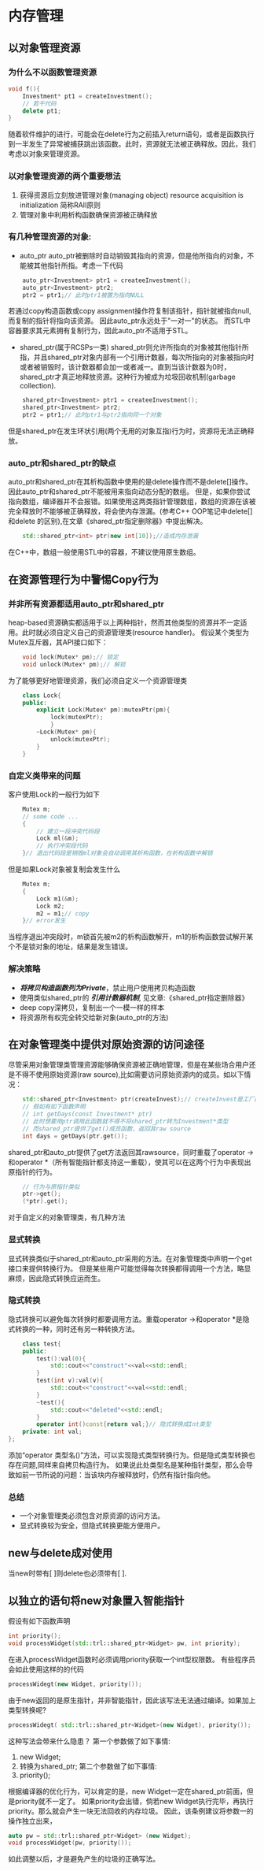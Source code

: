 # 内存管理

## 以对象管理资源
### 为什么不以函数管理资源
```C++
void f(){
    Investment* pt1 = createInvestment();
    // 若干代码
    delete pt1;
}
```
随着软件维护的进行，可能会在delete行为之前插入return语句，或者是函数执行到一半发生了异常被捕获跳出该函数。此时，资源就无法被正确释放。因此，我们考虑以对象来管理资源。
### 以对象管理资源的两个重要想法
1. 获得资源后立刻放进管理对象(managing object)
   resource acquisition is initialization 简称RAII原则
2. 管理对象中利用析构函数确保资源被正确释放
### 有几种管理资源的对象:
+ auto_ptr
auto_ptr被删除时自动销毁其指向的资源，但是他所指向的对象，不能被其他指针所指。考虑一下代码
```C++
    auto_ptr<Investment> ptr1 = createeInvestment();
    auto_ptr<Investment> ptr2;
    ptr2 = ptr1;// 此时ptr1被置为指向NULL
```
若通过copy构造函数或copy assignment操作符复制该指针，指针就被指向null,而复制的指针将指向该资源。
因此auto_ptr永远处于"一对一"的状态。
而STL中容器要求其元素拥有复制行为，因此auto_ptr不适用于STL。

+ shared_ptr(属于RCSPs一类)
shared_ptr则允许所指向的对象被其他指针所指，并且shared_ptr对象内部有一个引用计数器，每次所指向的对象被指向时或者被销毁时，该计数器都会加一或者减一。直到当该计数器为0时，shared_ptr才真正地释放资源。这种行为被成为垃圾回收机制(garbage collection).
```C++
    shared_ptr<Investment> ptr1 = createeInvestment();
    shared_ptr<Investment> ptr2;
    ptr2 = ptr1;// 此时ptr1与ptr2指向同一个对象
```
但是shared_ptr在发生环状引用(两个无用的对象互指)行为时，资源将无法正确释放。
### auto_ptr和shared_ptr的缺点
auto_ptr和shared_ptr在其析构函数中使用的是delete操作而不是delete[]操作。因此auto_ptr和shared_ptr不能被用来指向动态分配的数组。
但是，如果你尝试指向数组，编译器并不会报错。如果使用这两类指针管理数组，数组的资源在该被完全释放时不能够被正确释放，将会使内存泄漏。(参考C++ OOP笔记中delete[] 和delete 的区别),在文章《shared_ptr指定删除器》中提出解决。
```C++
    std::shared_ptr<int> ptr(new int[10]);//造成内存泄漏
```
在C++中，数组一般使用STL中的容器，不建议使用原生数组。

## 在资源管理行为中警惕Copy行为
### 并非所有资源都适用auto_ptr和shared_ptr
heap-based资源确实都适用于以上两种指针，然而其他类型的资源并不一定适用。此时就必须自定义自己的资源管理类(resource handler)。
假设某个类型为Mutex互斥器，其API接口如下：
``` C++
    void lock(Mutex* pm);// 锁定
    void unlock(Mutex* pm);// 解锁
```
为了能够更好地管理资源，我们必须自定义一个资源管理类
```C++
    class Lock{
    public:
        explicit Lock(Mutex* pm):mutexPtr(pm){
            lock(mutexPtr);
            }
        ~Lock(Mutex* pm){
            unlock(mutexPtr);
        }
    }
```
### 自定义类带来的问题
客户使用Lock的一般行为如下
```C++
    Mutex m;
    // some code ...
    {
        // 建立一段冲突代码段
        Lock ml(&m);
        // 执行冲突段代码
    }// 退出代码段是销毁ml对象会自动调用其析构函数，在析构函数中解锁
```
但是如果Lock对象被复制会发生什么
```C++
    Mutex m;
    {
        Lock m1(&m);
        Lock m2;
        m2 = m1;// copy
    }// error发生
```
当程序退出冲突段时，m锁首先被m2的析构函数解开，m1的析构函数尝试解开某个不是锁对象的地址，结果是发生错误。

### 解决策略
+ ***将拷贝构造函数列为Private***，禁止用户使用拷贝构造函数
+ 使用类似shared_ptr的 ***引用计数器机制***, 见文章:《shared_ptr指定删除器》
+ deep copy深拷贝，复制出一个一模一样的样本
+ 将资源所有权完全转交给新对象(auto_ptr的方法)

## 在对象管理类中提供对原始资源的访问途径
尽管采用对象管理类管理资源能够确保资源被正确地管理，但是在某些场合用户还是不得不使用原始资源(raw source),比如需要访问原始资源内的成员。如以下情况：
```C++
    std::shared_ptr<Investment> ptr(createInvest);// createInvest是工厂函数，返回一个Investment类型的指针
    // 假如有如下函数声明
    // int getDays(const Investment* ptr)
    // 此时想要用ptr调用此函数就不得不将shared_ptr转为Investment*类型
    // 而shared_ptr提供了get()成员函数，返回其raw source
    int days = getDays(ptr.get());
```
shared_ptr和auto_ptr提供了get方法返回其rawsource，同时重载了operator ->和operator *（所有智能指针都支持这一重载），使其可以在这两个行为中表现出原指针的行为。
```C++
    // 行为与原指针类似
    ptr->get();
    (*ptr).get();
```
对于自定义的对象管理类，有几种方法
### 显式转换
显式转换类似于shared_ptr和auto_ptr采用的方法。在对象管理类中声明一个get接口来提供转换行为。
但是某些用户可能觉得每次转换都得调用一个方法，略显麻烦，因此隐式转换应运而生。
### 隐式转换
隐式转换可以避免每次转换时都要调用方法。重载operator ->和operator *是隐式转换的一种，同时还有另一种转换方法。
```C++
    class test{
    public:
        test():val(0){
            std::cout<<"construct"<<val<<std::endl;
        }
        test(int v):val(v){
            std::cout<<"construct"<<val<<std::endl;
        }
        ~test(){
            std::cout<<"deleted"<<std::endl;
        }
        operator int()const{return val;}// 隐式转换成Int类型
    private: int val;
};
```
添加“operator 类型名()”方法，可以实现隐式类型转换行为。但是隐式类型转换也存在问题,同样来自拷贝构造行为。
如果说此处类型名是某种指针类型，那么会导致如前一节所说的问题：当该块内存被释放时，仍然有指针指向他。
### 总结
+ 一个对象管理类必须包含对原资源的访问方法。
+ 显式转换较为安全，但隐式转换更能方便用户。

## new与delete成对使用
当new时带有[ ]则delete也必须带有[ ].

## 以独立的语句将new对象置入智能指针
假设有如下函数声明
```C++
int priority();
void processWidget(std::trl::shared_ptr<Widget> pw, int priority);
```
在进入processWidget函数时必须调用priority获取一个int型权限数。
有些程序员会如此使用这样的的代码
```C++
processWidegt(new Widget, priority());
```
由于new返回的是原生指针，并非智能指针，因此该写法无法通过编译。如果加上类型转换呢?
```C++
processWidegt( std::trl::shared_ptr<Widget>(new Widget), priority());
```
这种写法会带来什么隐患？
第一个参数做了如下事情:
1. new Widget;
2. 转换为shared_ptr;
第二个参数做了如下事情:
1. priority();

根据编译器的优化行为，可以肯定的是，new Widget一定在shared_ptr前面，但是priority就不一定了。
如果priority会出错，倘若new Widget执行完毕，再执行priority。那么就会产生一块无法回收的内存垃圾。
因此，该条例建议将参数一的操作独立出来，
```C++
auto pw = std::trl::shared_ptr<Widget> (new Widget);
void processWidget(pw, priority());
```
如此调整以后，才是避免产生的垃圾的正确写法。